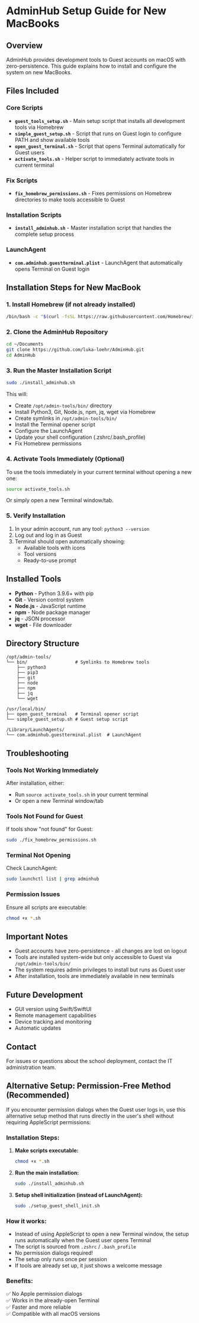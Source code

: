 # AdminHub Setup Guide for New MacBooks

## Overview
AdminHub provides development tools to Guest accounts on macOS with zero-persistence. This guide explains how to install and configure the system on new MacBooks.

## Files Included

### Core Scripts
- **`guest_tools_setup.sh`** - Main setup script that installs all development tools via Homebrew
- **`simple_guest_setup.sh`** - Script that runs on Guest login to configure PATH and show available tools
- **`open_guest_terminal.sh`** - Script that opens Terminal automatically for Guest users
- **`activate_tools.sh`** - Helper script to immediately activate tools in current terminal

### Fix Scripts
- **`fix_homebrew_permissions.sh`** - Fixes permissions on Homebrew directories to make tools accessible to Guest

### Installation Scripts
- **`install_adminhub.sh`** - Master installation script that handles the complete setup process

### LaunchAgent
- **`com.adminhub.guestterminal.plist`** - LaunchAgent that automatically opens Terminal on Guest login

## Installation Steps for New MacBook

### 1. Install Homebrew (if not already installed)
```bash
/bin/bash -c "$(curl -fsSL https://raw.githubusercontent.com/Homebrew/install/HEAD/install.sh)"
```

### 2. Clone the AdminHub Repository
```bash
cd ~/Documents
git clone https://github.com/luka-loehr/AdminHub.git
cd AdminHub
```

### 3. Run the Master Installation Script
```bash
sudo ./install_adminhub.sh
```
This will:
- Create `/opt/admin-tools/bin/` directory
- Install Python3, Git, Node.js, npm, jq, wget via Homebrew
- Create symlinks in `/opt/admin-tools/bin/`
- Install the Terminal opener script
- Configure the LaunchAgent
- Update your shell configuration (.zshrc/.bash_profile)
- Fix Homebrew permissions

### 4. Activate Tools Immediately (Optional)
To use the tools immediately in your current terminal without opening a new one:
```bash
source activate_tools.sh
```

Or simply open a new Terminal window/tab.

### 5. Verify Installation
1. In your admin account, run any tool: `python3 --version`
2. Log out and log in as Guest
3. Terminal should open automatically showing:
   - Available tools with icons
   - Tool versions
   - Ready-to-use prompt

## Installed Tools
- **Python** - Python 3.9.6+ with pip
- **Git** - Version control system
- **Node.js** - JavaScript runtime
- **npm** - Node package manager
- **jq** - JSON processor
- **wget** - File downloader

## Directory Structure
```
/opt/admin-tools/
└── bin/                  # Symlinks to Homebrew tools
    ├── python3
    ├── pip3
    ├── git
    ├── node
    ├── npm
    ├── jq
    └── wget

/usr/local/bin/
├── open_guest_terminal   # Terminal opener script
└── simple_guest_setup.sh # Guest setup script

/Library/LaunchAgents/
└── com.adminhub.guestterminal.plist  # LaunchAgent
```

## Troubleshooting

### Tools Not Working Immediately
After installation, either:
- Run `source activate_tools.sh` in your current terminal
- Or open a new Terminal window/tab

### Tools Not Found for Guest
If tools show "not found" for Guest:
```bash
sudo ./fix_homebrew_permissions.sh
```

### Terminal Not Opening
Check LaunchAgent:
```bash
sudo launchctl list | grep adminhub
```

### Permission Issues
Ensure all scripts are executable:
```bash
chmod +x *.sh
```

## Important Notes
- Guest accounts have zero-persistence - all changes are lost on logout
- Tools are installed system-wide but only accessible to Guest via `/opt/admin-tools/bin/`
- The system requires admin privileges to install but runs as Guest user
- After installation, tools are immediately available in new terminals

## Future Development
- GUI version using Swift/SwiftUI
- Remote management capabilities
- Device tracking and monitoring
- Automatic updates

## Contact
For issues or questions about the school deployment, contact the IT administration team.

## Alternative Setup: Permission-Free Method (Recommended)

If you encounter permission dialogs when the Guest user logs in, use this alternative setup method that runs directly in the user's shell without requiring AppleScript permissions:

### Installation Steps:

1. **Make scripts executable:**
   ```bash
   chmod +x *.sh
   ```

2. **Run the main installation:**
   ```bash
   sudo ./install_adminhub.sh
   ```

3. **Setup shell initialization (instead of LaunchAgent):**
   ```bash
   sudo ./setup_guest_shell_init.sh
   ```

### How it works:

- Instead of using AppleScript to open a new Terminal window, the setup runs automatically when the Guest user opens Terminal
- The script is sourced from `.zshrc` / `.bash_profile`
- No permission dialogs required!
- The setup only runs once per session
- If tools are already set up, it just shows a welcome message

### Benefits:

✅ No Apple permission dialogs  
✅ Works in the already-open Terminal  
✅ Faster and more reliable  
✅ Compatible with all macOS versions  